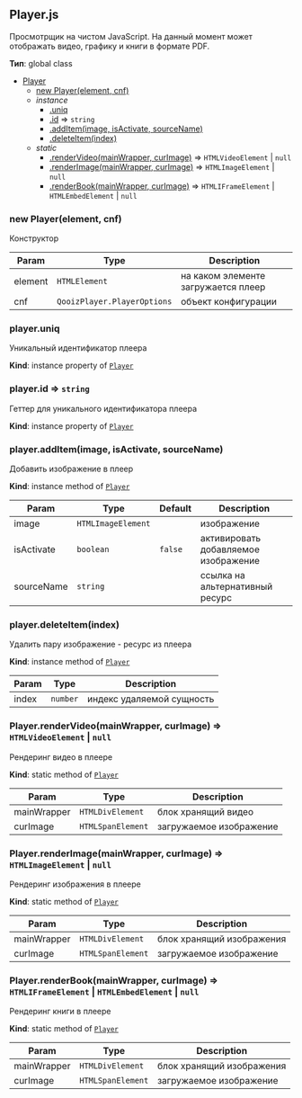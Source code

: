 <a name="Player.js"></a>

## Player.js
Просмотрщик на чистом JavaScript. На данный момент может отображать видео, графику и книги в формате PDF.

**Тип**: global class  

* [Player](#Player)
    * [new Player(element, cnf)](#new_Player_new)
    * _instance_
        * [.uniq](#Player+uniq)
        * [.id](#Player+id) ⇒ <code>string</code>
        * [.addItem(image, isActivate, sourceName)](#Player+addItem)
        * [.deleteItem(index)](#Player+deleteItem)
    * _static_
        * [.renderVideo(mainWrapper, curImage)](#Player.renderVideo) ⇒ <code>HTMLVideoElement</code> \| <code>null</code>
        * [.renderImage(mainWrapper, curImage)](#Player.renderImage) ⇒ <code>HTMLImageElement</code> \| <code>null</code>
        * [.renderBook(mainWrapper, curImage)](#Player.renderBook) ⇒ <code>HTMLIFrameElement</code> \| <code>HTMLEmbedElement</code> \| <code>null</code>

<a name="new_Player_new"></a>

### new Player(element, cnf)
Конструктор


| Param | Type | Description |
| --- | --- | --- |
| element | <code>HTMLElement</code> | на каком элементе загружается плеер |
| cnf | <code>QooizPlayer.PlayerOptions</code> | объект конфигурации |

<a name="Player+uniq"></a>

### player.uniq
Уникальный идентификатор плеера

**Kind**: instance property of [<code>Player</code>](#Player)  
<a name="Player+id"></a>

### player.id ⇒ <code>string</code>
Геттер для уникального идентификатора плеера

**Kind**: instance property of [<code>Player</code>](#Player)  
<a name="Player+addItem"></a>

### player.addItem(image, isActivate, sourceName)
Добавить изображение в плеер

**Kind**: instance method of [<code>Player</code>](#Player)  

| Param | Type | Default | Description |
| --- | --- | --- | --- |
| image | <code>HTMLImageElement</code> |  | изображение |
| isActivate | <code>boolean</code> | <code>false</code> | активировать добавляемое изображение |
| sourceName | <code>string</code> |  | ссылка на альтернативный ресурс |

<a name="Player+deleteItem"></a>

### player.deleteItem(index)
Удалить пару изображение - ресурс из плеера

**Kind**: instance method of [<code>Player</code>](#Player)  

| Param | Type | Description |
| --- | --- | --- |
| index | <code>number</code> | индекс удаляемой сущность |

<a name="Player.renderVideo"></a>

### Player.renderVideo(mainWrapper, curImage) ⇒ <code>HTMLVideoElement</code> \| <code>null</code>
Рендеринг видео в плеере

**Kind**: static method of [<code>Player</code>](#Player)  

| Param | Type | Description |
| --- | --- | --- |
| mainWrapper | <code>HTMLDivElement</code> | блок хранящий видео |
| curImage | <code>HTMLSpanElement</code> | загружаемое изображение |

<a name="Player.renderImage"></a>

### Player.renderImage(mainWrapper, curImage) ⇒ <code>HTMLImageElement</code> \| <code>null</code>
Рендеринг изображения в плеере

**Kind**: static method of [<code>Player</code>](#Player)  

| Param | Type | Description |
| --- | --- | --- |
| mainWrapper | <code>HTMLDivElement</code> | блок хранящий изображения |
| curImage | <code>HTMLSpanElement</code> | загружаемое изображение |

<a name="Player.renderBook"></a>

### Player.renderBook(mainWrapper, curImage) ⇒ <code>HTMLIFrameElement</code> \| <code>HTMLEmbedElement</code> \| <code>null</code>
Рендеринг книги в плеере

**Kind**: static method of [<code>Player</code>](#Player)  

| Param | Type | Description |
| --- | --- | --- |
| mainWrapper | <code>HTMLDivElement</code> | блок хранящий изображения |
| curImage | <code>HTMLSpanElement</code> | загружаемое изображение |


